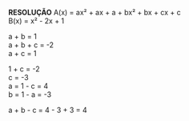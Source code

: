 **RESOLUÇÃO**
A(x) = ax² + ax + a + bx² + bx + cx + c  
B(x) = x² - 2x + 1  

a + b = 1  
a + b + c = -2  
a + c = 1  

1 + c = -2  
c = -3   
a = 1 - c = 4  
b = 1 - a = -3   
  
a + b - c = 4 - 3 + 3 = 4